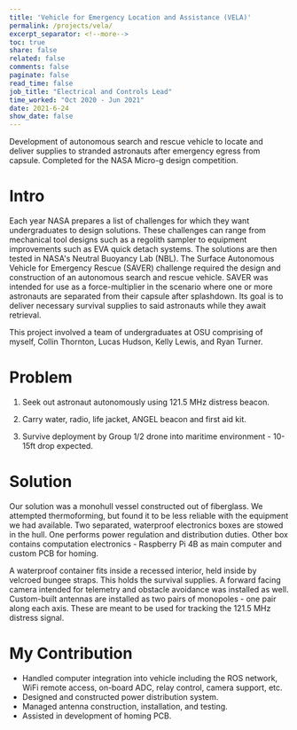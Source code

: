 ```yaml
---
title: 'Vehicle for Emergency Location and Assistance (VELA)'
permalink: /projects/vela/
excerpt_separator: <!--more-->
toc: true
share: false
related: false
comments: false
paginate: false
read_time: false
job_title: "Electrical and Controls Lead"
time_worked: "Oct 2020 - Jun 2021"
date: 2021-6-24
show_date: false
---
```


Development of autonomous search and rescue vehicle to locate and deliver supplies to stranded astronauts after emergency egress from capsule. Completed for the NASA Micro-g design competition.
<!--more-->

# Intro

Each year NASA prepares a list of challenges for which they want undergraduates to design solutions. These challenges can range from mechanical tool designs such as a regolith sampler to equipment improvements such as EVA quick detach systems. The solutions are then tested in NASA's Neutral Buoyancy Lab (NBL). The Surface Autonomous Vehicle for Emergency Rescue (SAVER) challenge required the design and construction of an autonomous search and rescue vehicle. SAVER was intended for use as a force-multiplier in the scenario where one or more astronauts are separated from their capsule after splashdown. Its goal is to deliver necessary survival supplies to said astronauts while they await retrieval.

This project involved a team of undergraduates at OSU comprising of myself, Collin Thornton, Lucas Hudson, Kelly Lewis, and Ryan Turner.

# Problem

1. Seek out astronaut autonomously using 121.5 MHz distress beacon.

2. Carry water, radio, life jacket, ANGEL beacon and first aid kit.

3. Survive deployment by Group 1/2 drone into maritime environment - 10-15ft drop expected.

# Solution

Our solution was a monohull vessel constructed out of fiberglass. We attempted thermoforming, but found it to be less reliable with the equipment we had available. Two separated, waterproof electronics boxes are stowed in the hull. One performs power regulation and distribution duties. Other box contains computation electronics - Raspberry Pi 4B as main computer and custom PCB for homing.

A waterproof container fits inside a recessed interior, held inside by velcroed bungee straps. This holds the survival supplies. A forward facing camera intended for telemetry and obstacle avoidance was installed as well. Custom-built antennas are installed as two pairs of monopoles - one pair along each axis. These are meant to be used for tracking the 121.5 MHz distress signal.

# My Contribution

* Handled computer integration into vehicle including the ROS network, WiFi remote access, on-board ADC, relay control, camera support, etc.
* Designed and constructed power distribution system.
* Managed antenna construction, installation, and testing.
* Assisted in development of homing PCB.